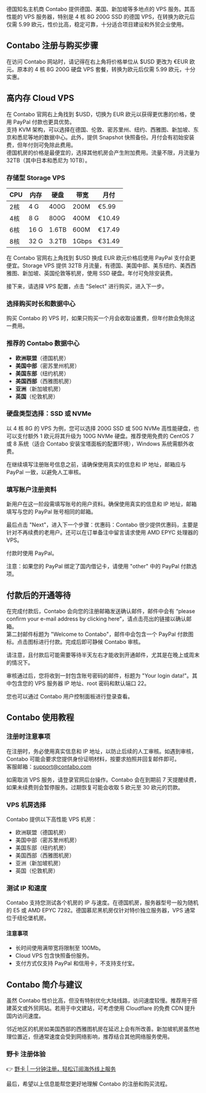德国知名主机商 Contabo 提供德国、美国、新加坡等多地点的 VPS 服务。其高性能的 VPS 服务器，特别是 4 核 8G 200G SSD 的德国 VPS，在转换为欧元后仅需 5.99 欧元，性价比高，稳定可靠，十分适合项目建设和外贸企业使用。

## Contabo 注册与购买步骤

在访问 Contabo 网站时，请记得在右上角将价格单位从 $USD 更改为 €EUR 欧元。原本的 4 核 8G 200G 硬盘 VPS 套餐，转换为欧元后仅需 5.99 欧元，十分实惠。

## 高内存 Cloud VPS

在 Contabo 官网右上角找到 $USD，切换为 EUR 欧元以获得更优惠的价格，使用 PayPal 付款也更具优势。  
支持 KVM 架构，可以选择在德国、伦敦、密苏里州、纽约、西雅图、新加坡、东京和悉尼等地的数据中心。此外，提供 Snapshot 快照备份。月付会有初始安装费，但年付则可免除此费用。  
德国机房的价格是最便宜的，选择其他机房会产生附加费用。流量不限，月流量为 32TB（其中日本和悉尼为 10TB）。

### 存储型 Storage VPS

| CPU  | 内存 | 硬盘  | 带宽  | 月付  |
|------|------|-------|-------|-------|
| 2核  | 4 G  | 400G  | 200M  | €5.99 |
| 4核  | 8 G  | 800G  | 400M  | €10.49|
| 6核  | 16 G | 1.6TB | 600M  | €17.49|
| 8核  | 32 G | 3.2TB | 1Gbps | €31.49|

在 Contabo 官网右上角找到 $USD 换成 EUR 欧元价格后使用 PayPal 支付会更便宜。Storage VPS 提供 32TB 月流量，有德国、美国中部、美东纽约、美西西雅图、新加坡、英国伦敦等机房，使用 SSD 硬盘。年付可免除安装费。

接下来，请选择 VPS 配置，点击 "Select" 进行购买，进入下一步。

### 选择购买时长和数据中心

购买 Contabo 的 VPS 时，如果只购买一个月会收取设置费，但年付款会免除这一费用。

### 推荐的 Contabo 数据中心

- **欧洲联盟**（德国机房）
- **美国中部**（密苏里州机房）
- **美国东部**（纽约机房）
- **美国西部**（西雅图机房）
- **亚洲**（新加坡机房）
- **英国**（伦敦机房）

### 硬盘类型选择：SSD 或 NVMe

以 4 核 8G 的 VPS 为例，您可以选择 200G SSD 或 50G NVMe 高性能硬盘，也可以支付额外 1 欧元将其升级为 100G NVMe 硬盘。推荐使用免费的 CentOS 7 或 8 系统（适合 Contabo 安装宝塔面板的配置环境），Windows 系统需额外收费。

在继续填写注册账号信息之前，请确保使用真实的信息和 IP 地址，邮箱应与 PayPal 一致，以避免人工审核。

### 填写账户注册资料

新用户在这一阶段需填写账号的用户资料。确保使用真实的信息和 IP 地址，邮箱填写与您的 PayPal 账号相同的邮箱。

最后点击 "Next"，进入下一个步骤：优惠码：Contabo 很少提供优惠码，主要是针对不再续费的老用户。还可以在订单备注中留言请求使用 AMD EPYC 处理器的 VPS。

付款时使用 PayPal。

注意：如果您的 PayPal 绑定了国内借记卡，请使用 "other" 中的 PayPal 付款选项。

## 付款后的开通等待

在完成付款后，Contabo 会向您的注册邮箱发送确认邮件，邮件中会有 “please confirm your e-mail address by clicking here”，请点击亮出的链接以确认邮箱。  
第二封邮件标题为 "Welcome to Contabo"，邮件中会包含一个 PayPal 付款图标。点击图标进行付款。完成后即可静候 Contabo 审核。

请注意，且付款后可能需要等待半天左右才能收到开通邮件，尤其是在晚上或周末的情况下。

审核通过后，您将收到一封包含账号密码的邮件，标题为 "Your login data!"。其中包含您的 VPS 服务器 IP 地址、root 密码和默认端口 22。

您也可以通过 Contabo 用户控制面板进行登录查看。

## Contabo 使用教程

### 注册时注意事项

在注册时，务必使用真实信息和 IP 地址，以防止后续的人工审核。如遇到审核，Contabo 可能会要求您提供身份证明材料，按要求拍照并回复邮件即可。  
客服邮箱：support@contabo.com

如需取消 VPS 服务，请登录官网后台操作。Contabo 会在到期前 7 天提醒续费，如果未续费则会暂停服务。过期恢复可能会收取 5 欧元至 30 欧元的罚款。

### VPS 机房选择

Contabo 提供以下高性能 VPS 机房：
- 欧洲联盟（德国机房）
- 美国中部（密苏里州机房）
- 美国东部（纽约机房）
- 美国西部（西雅图机房）
- 亚洲（新加坡机房）
- 英国（伦敦机房）

### 测试 IP 和速度

Contabo 支持您测试各个机房的 IP 与速度。在德国机房，服务器型号一般为随机的 E5 或 AMD EPYC 7282。德国慕尼黑机房仅针对特价独立服务器，VPS 通常位于纽伦堡机房。

#### 注意事项

- 长时间使用满带宽将限制至 100Mb。
- Cloud VPS 包含快照备份服务。
- 支付方式仅支持 PayPal 和信用卡，不支持支付宝。

## Contabo 简介与建议

虽然 Contabo 性价比高，但没有特别优化大陆线路，访问速度较慢。推荐用于搭建英文或外贸网站。若用于中文建站，可考虑使用 Cloudflare 的免费 CDN 提升国内访问速度。

邻近地区的机房如美国西部的西雅图机房在延迟上会有所改善。新加坡机房虽然地理位置近，但通常速度会受到网络影响，推荐结合其他网络服务使用。

### 野卡 注册体验

👉 [野卡 | 一分钟注册，轻松订阅海外线上服务](https://bit.ly/bewildcard)

最后，希望以上信息能帮您更好地理解 Contabo 的注册和购买流程。